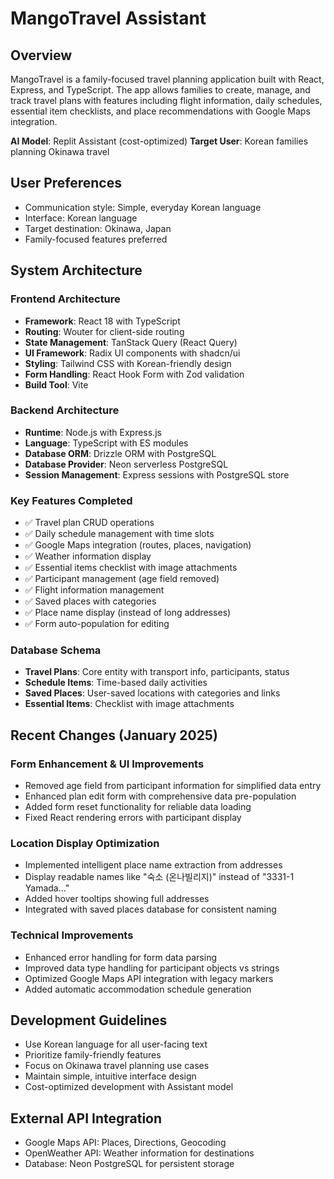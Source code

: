 # MangoTravel Assistant

## Overview

MangoTravel is a family-focused travel planning application built with React, Express, and TypeScript. The app allows families to create, manage, and track travel plans with features including flight information, daily schedules, essential item checklists, and place recommendations with Google Maps integration.

**AI Model**: Replit Assistant (cost-optimized)
**Target User**: Korean families planning Okinawa travel

## User Preferences

- Communication style: Simple, everyday Korean language
- Interface: Korean language
- Target destination: Okinawa, Japan
- Family-focused features preferred

## System Architecture

### Frontend Architecture
- **Framework**: React 18 with TypeScript
- **Routing**: Wouter for client-side routing
- **State Management**: TanStack Query (React Query)
- **UI Framework**: Radix UI components with shadcn/ui
- **Styling**: Tailwind CSS with Korean-friendly design
- **Form Handling**: React Hook Form with Zod validation
- **Build Tool**: Vite

### Backend Architecture
- **Runtime**: Node.js with Express.js
- **Language**: TypeScript with ES modules
- **Database ORM**: Drizzle ORM with PostgreSQL
- **Database Provider**: Neon serverless PostgreSQL
- **Session Management**: Express sessions with PostgreSQL store

### Key Features Completed
- ✅ Travel plan CRUD operations
- ✅ Daily schedule management with time slots
- ✅ Google Maps integration (routes, places, navigation)
- ✅ Weather information display
- ✅ Essential items checklist with image attachments
- ✅ Participant management (age field removed)
- ✅ Flight information management
- ✅ Saved places with categories
- ✅ Place name display (instead of long addresses)
- ✅ Form auto-population for editing

### Database Schema
- **Travel Plans**: Core entity with transport info, participants, status
- **Schedule Items**: Time-based daily activities
- **Saved Places**: User-saved locations with categories and links
- **Essential Items**: Checklist with image attachments

## Recent Changes (January 2025)

### Form Enhancement & UI Improvements
- Removed age field from participant information for simplified data entry
- Enhanced plan edit form with comprehensive data pre-population
- Added form reset functionality for reliable data loading
- Fixed React rendering errors with participant display

### Location Display Optimization
- Implemented intelligent place name extraction from addresses
- Display readable names like "숙소 (온나빌리지)" instead of "3331-1 Yamada..."
- Added hover tooltips showing full addresses
- Integrated with saved places database for consistent naming

### Technical Improvements
- Enhanced error handling for form data parsing
- Improved data type handling for participant objects vs strings
- Optimized Google Maps API integration with legacy markers
- Added automatic accommodation schedule generation

## Development Guidelines
- Use Korean language for all user-facing text
- Prioritize family-friendly features
- Focus on Okinawa travel planning use cases
- Maintain simple, intuitive interface design
- Cost-optimized development with Assistant model

## External API Integration
- Google Maps API: Places, Directions, Geocoding
- OpenWeather API: Weather information for destinations
- Database: Neon PostgreSQL for persistent storage